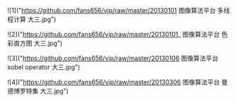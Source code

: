 ![1]("https://github.com/fans656/vip/raw/master/20130101 图像算法平台 多线程计算 大三.jpg")

![2]("https://github.com/fans656/vip/raw/master/20130101_ 图像算法平台 色彩直方图 大三.jpg")

![3]("https://github.com/fans656/vip/raw/master/20130106 图像算法平台 sobel operator 大三.jpg")

![4]("https://github.com/fans656/vip/raw/master/20130306 图像算法平台 曼德博罗特集 大三.jpg")
